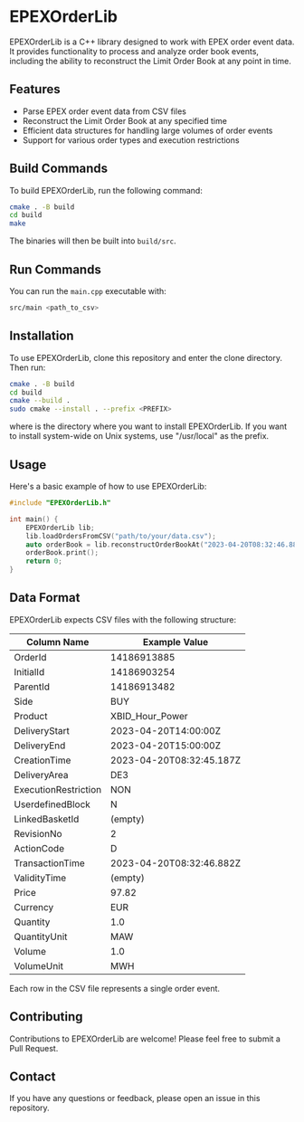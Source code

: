 # EPEXOrderLib

EPEXOrderLib is a C++ library designed to work with EPEX order event data. It provides functionality to process and analyze order book events, including the ability to reconstruct the Limit Order Book at any point in time.

## Features

- Parse EPEX order event data from CSV files
- Reconstruct the Limit Order Book at any specified time
- Efficient data structures for handling large volumes of order events
- Support for various order types and execution restrictions

## Build Commands
To build EPEXOrderLib, run the following command:
```bash
cmake . -B build
cd build
make
```
The binaries will then be built into `build/src`.

## Run Commands
You can run the `main.cpp` executable with:
```bash
src/main <path_to_csv>
```

## Installation

To use EPEXOrderLib, clone this repository and enter the clone directory.
Then run:
```bash
cmake . -B build
cd build
cmake --build .
sudo cmake --install . --prefix <PREFIX>
```
where <PREFIX> is the directory where you want to install EPEXOrderLib.
If you want to install system-wide on Unix systems, use "/usr/local" as the prefix.

## Usage

Here's a basic example of how to use EPEXOrderLib:

```cpp
#include "EPEXOrderLib.h"

int main() {
    EPEXOrderLib lib;
    lib.loadOrdersFromCSV("path/to/your/data.csv");
    auto orderBook = lib.reconstructOrderBookAt("2023-04-20T08:32:46.882Z");
    orderBook.print();
    return 0;
}
```

## Data Format

EPEXOrderLib expects CSV files with the following structure:

| Column Name         | Example Value                |
|---------------------|------------------------------|
| OrderId             | 14186913885                  |
| InitialId           | 14186903254                  |
| ParentId            | 14186913482                  |
| Side                | BUY                          |
| Product             | XBID_Hour_Power              |
| DeliveryStart       | 2023-04-20T14:00:00Z         |
| DeliveryEnd         | 2023-04-20T15:00:00Z         |
| CreationTime        | 2023-04-20T08:32:45.187Z     |
| DeliveryArea        | DE3                          |
| ExecutionRestriction| NON                          |
| UserdefinedBlock    | N                            |
| LinkedBasketId      | (empty)                      |
| RevisionNo          | 2                            |
| ActionCode          | D                            |
| TransactionTime     | 2023-04-20T08:32:46.882Z     |
| ValidityTime        | (empty)                      |
| Price               | 97.82                        |
| Currency            | EUR                          |
| Quantity            | 1.0                          |
| QuantityUnit        | MAW                          |
| Volume              | 1.0                          |
| VolumeUnit          | MWH                          |

Each row in the CSV file represents a single order event.

## Contributing

Contributions to EPEXOrderLib are welcome! Please feel free to submit a Pull Request.

## Contact

If you have any questions or feedback, please open an issue in this repository.
